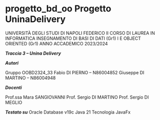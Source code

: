 # progetto_bd_oo Progetto UninaDelivery

UNIVERSITÀ DEGLI STUDI DI NAPOLI FEDERICO II
CORSO DI LAUREA IN INFORMATICA
INSEGNAMENTO DI BASI DI DATI (Gr1) I E OBJECT ORIENTED (Gr1)
ANNO ACCADEMICO 2023/2024

***************Traccia 3 – Unina Delivery***************

***************Autori***************

Gruppo OOBD2324_33
Fabio DI PIERNO – N86004852
Giuseppe DI MARTINO – N86004948

***************Docenti***************

Prof.ssa Mara SANGIOVANNI
Prof. Sergio DI MARTINO
Prof. Sergio DI MEGLIO

***************Testato su***************
Oracle Database v19c
Java 21
Tecnologia JavaFx
